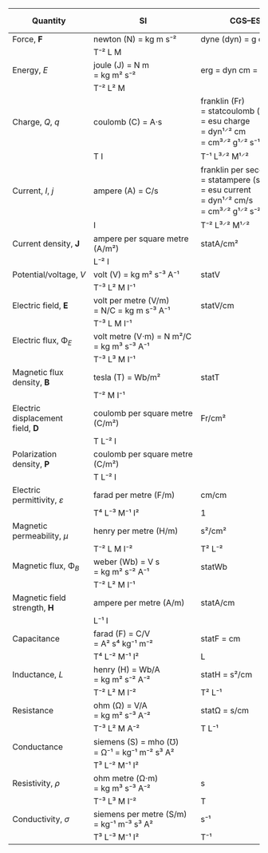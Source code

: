 | Quantity                           | SI                                           | CGS–ESU                                                                                      | Gaussian                | CGS–EMU                                                                   | Heaviside–Lorentz |
|------------------------------------|----------------------------------------------|----------------------------------------------------------------------------------------------|-------------------------|---------------------------------------------------------------------------|-------------------|
| Force, **F**                       | newton (N) = kg m s⁻²                        | dyne (dyn) = g cm s⁻²                                                                        |                         |                                                                           |                   |
|                                    | T⁻² L M                                      |                                                                                              |                         |                                                                           |                   |
| Energy, _E_                        | joule (J) = N m = kg m² s⁻²                  | erg = dyn cm = g cm² s⁻²                                                                     |                         |                                                                           |                   |
|                                    | T⁻² L² M                                     |                                                                                              |                         |                                                                           |                   |
| Charge, _Q_, _q_                   | coulomb (C) = A⋅s                            | franklin (Fr) = statcoulomb (statC) = esu charge = dyn¹⸍² cm = cm³⸍² g¹⸍² s⁻¹                | Fr = statC = esu charge | biot second (Bi⋅s) = abcoulomb (abC) = emu charge = dyn¹⸍² s = cm¹⸍² g¹⸍² |                   |
|                                    | T I                                          | T⁻¹ L³⸍² M¹⸍²                                                                                |                         | L¹⸍² M¹⸍²                                                                 |                   |
| Current, _I_, _j_                  | ampere (A) = C/s                             | franklin per second (Fr/s) = statampere (statA) = esu current = dyn¹⸍² cm/s = cm³⸍² g¹⸍² s⁻² |                         | biot (Bi) = abampere (abA) = emu current = dyn¹⸍² = cm¹⸍² g¹⸍² s⁻¹        |                   |
|                                    | I                                            | T⁻² L³⸍² M¹⸍²                                                                                |                         | T⁻¹ L¹⸍² M¹⸍²                                                             |                   |
| Current density, **J**             | ampere per square metre (A/m²)               | statA/cm²                                                                                    | statA/cm²               | Bi/cm²                                                                    |                   |
|                                    | L⁻² I                                        |                                                                                              |                         |                                                                           |                   |
| Potential/voltage, _V_             | volt (V) = kg m² s⁻³ A⁻¹                     | statV                                                                                        | statV                   | abV                                                                       |                   |
|                                    | T⁻³ L² M I⁻¹                                 |                                                                                              |                         |                                                                           |                   |
| Electric field, **E**              | volt per metre (V/m) = N/C = kg m s⁻³ A⁻¹    | statV/cm                                                                                     | statV/cm                | abV/cm                                                                    |                   |
|                                    | T⁻³ L M I⁻¹                                  |                                                                                              |                         |                                                                           |                   |
| Electric flux, Φ<sub>_E_</sub>     | volt metre (V⋅m) = N m²/C = kg m³ s⁻³ A⁻¹    |                                                                                              |                         |                                                                           |                   |
|                                    | T⁻³ L³ M I⁻¹                                 |                                                                                              |                         |                                                                           |                   |
| Magnetic flux density, **B**       | tesla (T) = Wb/m²                            | statT                                                                                        | G                       | G                                                                         |                   |
|                                    | T⁻² M I⁻¹                                    |                                                                                              |                         |                                                                           |                   |
| Electric displacement field, **D** | coulomb per square metre (C/m²)              | Fr/cm²                                                                                       | Fr/cm²                  | abC/cm²                                                                   |                   |
|                                    | T L⁻² I                                      |                                                                                              |                         |                                                                           |                   |
| Polarization density, **P**        | coulomb per square metre (C/m²)              |                                                                                              |                         |                                                                           |                   |
|                                    | T L⁻² I                                      |                                                                                              |                         |                                                                           |                   |
| Electric permittivity, _ε_         | farad per metre (F/m)                        | cm/cm                                                                                        | cm/cm                   | s²/cm²                                                                    |                   |
|                                    | T⁴ L⁻³ M⁻¹ I²                                | 1                                                                                            | 1                       | T² L⁻²                                                                    |                   |
| Magnetic permeability, _μ_         | henry per metre (H/m)                        | s²/cm²                                                                                       | cm/cm                   | cm/cm                                                                     |                   |
|                                    | T⁻² L M I⁻²                                  | T² L⁻²                                                                                       | 1                       | 1                                                                         |                   |
| Magnetic flux, Φ<sub>_B_</sub>     | weber (Wb) = V s = kg m² s⁻² A⁻¹             | statWb                                                                                       | Mx                      | Mx                                                                        |                   |
|                                    | T⁻² L² M I⁻¹                                 |                                                                                              |                         |                                                                           |                   |
| Magnetic field strength, **H**     | ampere per metre (A/m)                       | statA/cm                                                                                     | Oe                      | Oe                                                                        |                   |
|                                    | L⁻¹ I                                        |                                                                                              |                         |                                                                           |                   |
| Capacitance                        | farad (F) = C/V = A² s⁴ kg⁻¹ m⁻²             | statF = cm                                                                                   | cm                      | abF                                                                       |                   |
|                                    | T⁴ L⁻² M⁻¹ I²                                | L                                                                                            | L                       |                                                                           |                   |
| Inductance, _L_                    | henry (H) = Wb/A = kg m² s⁻² A⁻²             | statH = s²/cm                                                                                | statH                   | abH                                                                       |                   |
|                                    | T⁻² L² M I⁻²                                 | T² L⁻¹                                                                                       |                         |                                                                           |                   |
| Resistance                         | ohm (Ω) = V/A = kg m² s⁻³ A⁻²                | statΩ = s/cm                                                                                 | s/cm                    | abΩ                                                                       |                   |
|                                    | T⁻³ L² M A⁻²                                 | T L⁻¹                                                                                        | T L⁻¹                   |                                                                           |                   |
| Conductance                        | siemens (S) = mho (℧) = Ω⁻¹ = kg⁻¹ m⁻² s³ A² |                                                                                              |                         |                                                                           |                   |
|                                    | T³ L⁻² M⁻¹ I²                                |                                                                                              |                         |                                                                           |                   |
| Resistivity, _ρ_                   | ohm metre (Ω⋅m) = kg m³ s⁻³ A⁻²              | s                                                                                            | s                       |                                                                           |                   |
|                                    | T⁻³ L³ M I⁻²                                 | T                                                                                            | T                       |                                                                           |                   |
| Conductivity, _σ_                  | siemens per metre (S/m) = kg⁻¹ m⁻³ s³ A²     | s⁻¹                                                                                          | s⁻¹                     |                                                                           |                   |
|                                    | T³ L⁻³ M⁻¹ I²                                | T⁻¹                                                                                          | T⁻¹                     |                                                                           |                   |
